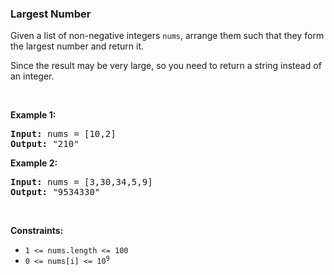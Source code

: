 
<h3>Largest Number</h3>
<div><p>Given a list of non-negative integers <code>nums</code>, arrange them such that they form the largest number and return it.</p>
<p>Since the result may be very large, so you need to return a string instead of an integer.</p>
<p> </p>
<p><strong>Example 1:</strong></p>
<pre><strong>Input:</strong> nums = [10,2]
<strong>Output:</strong> "210"
</pre>
<p><strong>Example 2:</strong></p>
<pre><strong>Input:</strong> nums = [3,30,34,5,9]
<strong>Output:</strong> "9534330"
</pre>
<p> </p>
<p><strong>Constraints:</strong></p>
<ul>
<li><code>1 &lt;= nums.length &lt;= 100</code></li>
<li><code>0 &lt;= nums[i] &lt;= 10<sup>9</sup></code></li>
</ul>
</div>
